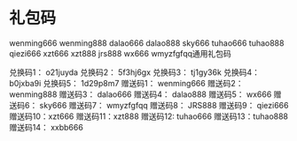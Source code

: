 # 礼包码

wenming666 wenming888 dalao666 dalao888 sky666 tuhao666 tuhao888 qiezi666 xzt666 xzt888 jrs888 wx666 wmyzfgfqq通用礼包码

兑换码1：   o21juyda   兑换码2：   5f3hj6gx   兑换码3：   tj1gy36k   兑换码4：   b0jxba9i   兑换码5：   1d29p8m7
赠送码1： wenming666
赠送码2： wenming888
赠送码3： dalao666
赠送码4： dalao888
赠送码5： wx666
赠送码6： sky666
赠送码7： wmyzfgfqq
赠送码8： JRS888
赠送码9： qiezi666
赠送码10：xzt666
赠送码11：xzt888
赠送码12:   tuhao666
赠送码13：tuhao888
赠送码14： xxbb666

